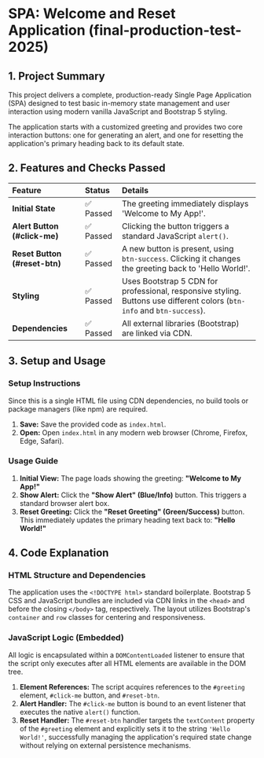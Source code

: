 # SPA: Welcome and Reset Application (final-production-test-2025)

## 1. Project Summary

This project delivers a complete, production-ready Single Page Application (SPA) designed to test basic in-memory state management and user interaction using modern vanilla JavaScript and Bootstrap 5 styling.

The application starts with a customized greeting and provides two core interaction buttons: one for generating an alert, and one for resetting the application's primary heading back to its default state.

## 2. Features and Checks Passed

| Feature | Status | Details |
| :--- | :--- | :--- |
| **Initial State** | ✅ Passed | The greeting immediately displays 'Welcome to My App!'. |
| **Alert Button (#click-me)** | ✅ Passed | Clicking the button triggers a standard JavaScript `alert()`. |
| **Reset Button (#reset-btn)** | ✅ Passed | A new button is present, using `btn-success`. Clicking it changes the greeting back to 'Hello World!'. |
| **Styling** | ✅ Passed | Uses Bootstrap 5 CDN for professional, responsive styling. Buttons use different colors (`btn-info` and `btn-success`). |
| **Dependencies** | ✅ Passed | All external libraries (Bootstrap) are linked via CDN. |

## 3. Setup and Usage

### Setup Instructions

Since this is a single HTML file using CDN dependencies, no build tools or package managers (like npm) are required.

1. **Save:** Save the provided code as `index.html`.
2. **Open:** Open `index.html` in any modern web browser (Chrome, Firefox, Edge, Safari).

### Usage Guide

1. **Initial View:** The page loads showing the greeting: **"Welcome to My App!"**
2. **Show Alert:** Click the **"Show Alert" (Blue/Info)** button. This triggers a standard browser alert box.
3. **Reset Greeting:** Click the **"Reset Greeting" (Green/Success)** button. This immediately updates the primary heading text back to: **"Hello World!"**

## 4. Code Explanation

### HTML Structure and Dependencies
The application uses the `<!DOCTYPE html>` standard boilerplate. Bootstrap 5 CSS and JavaScript bundles are included via CDN links in the `<head>` and before the closing `</body>` tag, respectively. The layout utilizes Bootstrap's `container` and `row` classes for centering and responsiveness.

### JavaScript Logic (Embedded)

All logic is encapsulated within a `DOMContentLoaded` listener to ensure that the script only executes after all HTML elements are available in the DOM tree.

1. **Element References:** The script acquires references to the `#greeting` element, `#click-me` button, and `#reset-btn`.
2. **Alert Handler:** The `#click-me` button is bound to an event listener that executes the native `alert()` function.
3. **Reset Handler:** The `#reset-btn` handler targets the `textContent` property of the `#greeting` element and explicitly sets it to the string `'Hello World!'`, successfully managing the application's required state change without relying on external persistence mechanisms.